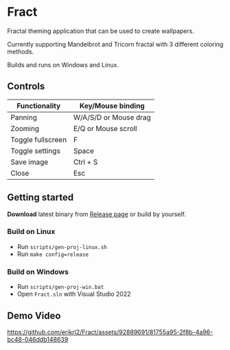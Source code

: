 # Fract

Fractal theming application that can be used to create wallpapers.

Currently supporting Mandelbrot and Tricorn fractal with 3 different coloring methods.

Builds and runs on Windows and Linux.

## Controls

| Functionality     | Key/Mouse binding     |
| ----------------- | --------------------- |
| Panning           | W/A/S/D or Mouse drag |
| Zooming           | E/Q or Mouse scroll   |
| Toggle fullscreen | F                     |
| Toggle settings   | Space                 |
| Save image        | Ctrl + S              |
| Close             | Esc                   |

## Getting started

**Download** latest binary from [Release page](https://github.com/erikrl2/Fract/releases) or build by yourself.

### Build on Linux

- Run `scripts/gen-proj-linux.sh`
- Run `make config=release`

### Build on Windows

- Run `scripts/gen-proj-win.bat`
- Open `Fract.sln` with Visual Studio 2022

## Demo Video

https://github.com/erikrl2/Fract/assets/92889691/81755a95-2f8b-4a96-bc48-046ddb148639
